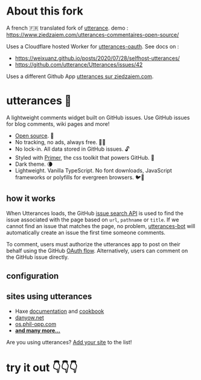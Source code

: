 # About this fork

A french 🇫🇷 translated fork of [utterance](https://github.com/utterance/utterances). demo : https://www.ziedzaiem.com/utterances-commentaires-open-source/

Uses a Cloudflare hosted Worker for [utterances-oauth](https://github.com/utterance/utterances-oauth). See docs on :
- https://weixuanz.github.io/posts/2020/07/28/selfhost-utterances/
- https://github.com/utterance/Utterances/issues/42

Uses a different Github App [utterances sur ziedzaiem.com](https://github.com/apps/utterances-sur-ziedzaiem-com).
# utterances 🔮

A lightweight comments widget built on GitHub issues. Use GitHub issues for blog comments, wiki pages and more!

* [Open source](https://github.com/utterance). 🙌
* No tracking, no ads, always free. 📡🚫
* No lock-in. All data stored in GitHub issues. 🔓
* Styled with [Primer](http://primer.style), the css toolkit that powers GitHub. 💅
* Dark theme. 🌘
* Lightweight. Vanilla TypeScript. No font downloads, JavaScript frameworks or polyfills for evergreen browsers. 🐦🌲

## how it works

When Utterances loads, the GitHub [issue search API](https://developer.github.com/v3/search/#search-issues) is used to find the issue associated with the page based on `url`, `pathname` or `title`. If we cannot find an issue that matches the page, no problem, [utterances-bot](https://github.com/utterances-bot) will automatically create an issue the first time someone comments.

To comment, users must authorize the utterances app to post on their behalf using the GitHub [OAuth flow](https://developer.github.com/v3/oauth/#web-application-flow). Alternatively, users can comment on the GitHub issue directly.

## configuration

## sites using utterances

* Haxe [documentation](https://haxe.org/manual) and [cookbook](https://code.haxe.org/)
* [danyow.net](https://danyow.net)
* [os.phil-opp.com](https://os.phil-opp.com/second-edition)
* **[and many more...](https://github.com/utterance/utterances/blob/master/SITES.md#sites-using-utterances)**

Are you using utterances? [Add your site](https://github.com/utterance/utterances/edit/master/SITES.md) to the list!

# try it out 👇👇👇
